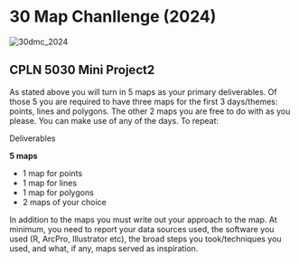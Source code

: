 # 30 Map Chanllenge (2024)

![30dmc_2024](https://github.com/user-attachments/assets/2c9fbf44-6054-44b2-8037-11e0db747a0f)

## CPLN 5030 Mini Project2
As stated above you will turn in 5 maps as your primary deliverables. Of those 5 you are required to have three maps for the first 3 days/themes: points, lines and polygons. The other 2 maps you are free to do with as you please. You can make use of any of the days. To repeat:

Deliverables

**5 maps**

- 1 map for points
- 1 map for lines
- 1 map for polygons
- 2 maps of your choice

In addition to the maps you must write out your approach to the map. At minimum, you need to report your data sources used, the software you used (R, ArcPro, Illustrator etc), the broad steps you took/techniques you used, and what, if any, maps served as inspiration.
